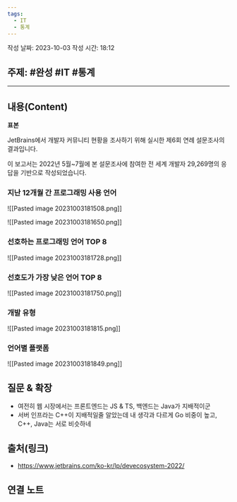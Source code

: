 ```yaml
---
tags:
  - IT
  - 통계
---
```

작성 날짜: 2023-10-03
작성 시간: 18:12

## 주제: #완성 #IT #통계

----
## 내용(Content)

**표본**

JetBrains에서 개발자 커뮤니티 현황을 조사하기 위해 실시한 제6회 연례 설문조사의 결과입니다.

이 보고서는 2022년 5월~7월에 본 설문조사에 참여한 전 세계 개발자 29,269명의 응답을 기반으로 작성되었습니다.
### 지난 12개월 간 프로그래밍 사용 언어

![[Pasted image 20231003181508.png]]

![[Pasted image 20231003181650.png]]

### 선호하는 프로그래밍 언어 TOP 8
![[Pasted image 20231003181728.png]]


### 선호도가 가장 낮은 언어 TOP 8
![[Pasted image 20231003181750.png]]

### 개발 유형
![[Pasted image 20231003181815.png]]

### 언어별 플랫폼
![[Pasted image 20231003181849.png]]

## 질문 & 확장

- 여전히 웹 시장에서는 프론트엔드는 JS & TS, 백엔드는 Java가 지배적이군
- 서버 인프라는 C++이 지배적일줄 알았는데 내 생각과 다르게 Go 비중이 높고, C++, Java는 서로 비슷하네
## 출처(링크)
-  https://www.jetbrains.com/ko-kr/lp/devecosystem-2022/

## 연결 노트










